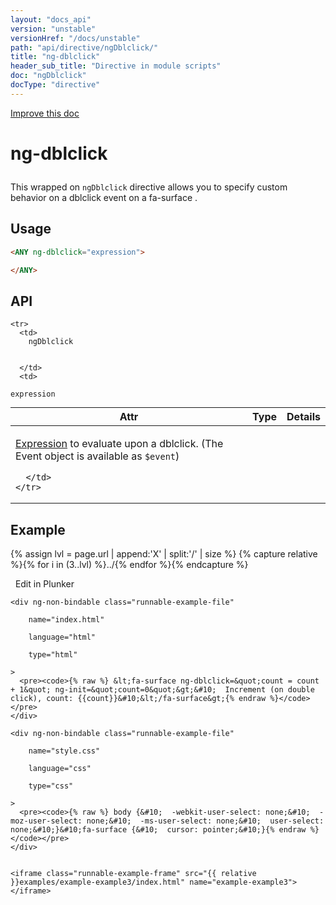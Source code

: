 ```yaml
---
layout: "docs_api"
version: "unstable"
versionHref: "/docs/unstable"
path: "api/directive/ngDblclick/"
title: "ng-dblclick"
header_sub_title: "Directive in module scripts"
doc: "ngDblclick"
docType: "directive"
---
```


<div class="improve-docs">
  <a href='https://github.com/Famous/famous-angular/edit/master/src/scripts/directives/fa-input.js#L295'>
    Improve this doc
  </a>
</div>





<h1 class="api-title">

  ng-dblclick



</h1>





This wrapped on `ngDblclick` directive allows you to specify custom behavior on a dblclick event on a fa-surface .






  
<h2 id="usage">Usage</h2>
  
```html
<ANY ng-dblclick="expression">

</ANY>
```
  
  
<h2 id="api" style="clear:both;">API</h2>

<table class="table" style="margin:0;">
  <thead>
    <tr>
      <th>Attr</th>
      <th>Type</th>
      <th>Details</th>
    </tr>
  </thead>
  <tbody>
    
    <tr>
      <td>
        ngDblclick
        
        
      </td>
      <td>
        
  <code>expression</code>
      </td>
      <td>
        <p><a href="guide/expression">Expression</a> to evaluate upon
a dblclick. (The Event object is available as <code>$event</code>)</p>

        
      </td>
    </tr>
    
  </tbody>
</table>

  

  



<h2 id="example">Example</h2><p>

{% assign lvl = page.url | append:'X' | split:'/' | size %}
{% capture relative %}{% for i in (3..lvl) %}../{% endfor %}{% endcapture %}

<div>
  <a ng-click="openPlunkr('{{ relative }}examples/example-example3')" class="btn pull-right">
    <i class="glyphicon glyphicon-edit">&nbsp;</i>
    Edit in Plunker</a>
  <div class="runnable-example" path="examples/example-example3"
      
  >

   
    <div ng-non-bindable class="runnable-example-file"
      
        name="index.html"
      
        language="html"
      
        type="html"
      
    >
      <pre><code>{% raw %} &lt;fa-surface ng-dblclick=&quot;count = count + 1&quot; ng-init=&quot;count=0&quot;&gt;&#10;  Increment (on double click), count: {{count}}&#10;&lt;/fa-surface&gt;{% endraw %}</code></pre>
    </div>
  
    <div ng-non-bindable class="runnable-example-file"
      
        name="style.css"
      
        language="css"
      
        type="css"
      
    >
      <pre><code>{% raw %} body {&#10;  -webkit-user-select: none;&#10;  -moz-user-select: none;&#10;  -ms-user-select: none;&#10;  user-select: none;&#10;}&#10;fa-surface {&#10;  cursor: pointer;&#10;}{% endraw %}</code></pre>
    </div>
  

    <iframe class="runnable-example-frame" src="{{ relative }}examples/example-example3/index.html" name="example-example3"></iframe>
  </div>
</div>


</p>



